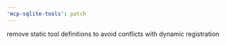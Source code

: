 ```yaml
---
'mcp-sqlite-tools': patch
---
```


remove static tool definitions to avoid conflicts with dynamic
registration
